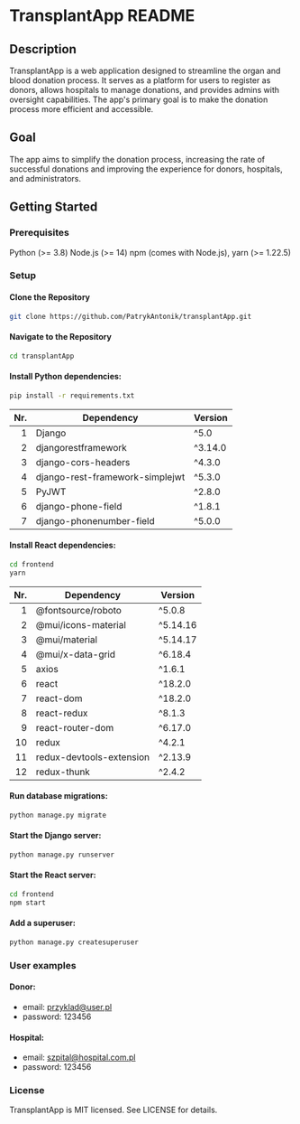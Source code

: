 # TransplantApp README

## Description

TransplantApp is a web application designed to streamline the organ and blood donation process. It serves as a platform
for users to register as donors, allows hospitals to manage donations, and provides admins with oversight capabilities.
The app's primary goal is to make the donation process more efficient and accessible.

## Goal

The app aims to simplify the donation process, increasing the rate of successful donations and improving the experience
for donors, hospitals, and administrators.

## Getting Started

### Prerequisites

Python (>= 3.8)
Node.js (>= 14)
npm (comes with Node.js),
yarn (>= 1.22.5)

### Setup

#### Clone the Repository

```bash
git clone https://github.com/PatrykAntonik/transplantApp.git
```

#### Navigate to the Repository

```bash
cd transplantApp
```

#### Install Python dependencies:

```bash
pip install -r requirements.txt
```

| Nr. | Dependency                      | Version |
|----:|---------------------------------|---------|
|   1 | Django                          | ^5.0    |
|   2 | djangorestframework             | ^3.14.0 |
|   3 | django-cors-headers             | ^4.3.0  |
|   4 | django-rest-framework-simplejwt | ^5.3.0  |
|   5 | PyJWT                           | ^2.8.0  |
|   6 | django-phone-field              | ^1.8.1  |
|   7 | django-phonenumber-field        | ^5.0.0  |

#### Install React dependencies:

```bash
cd frontend
yarn
```

| Nr. | Dependency                        | Version  |
|----:|-----------------------------------|----------|
|   1 | @fontsource/roboto                | ^5.0.8   |
|   2 | @mui/icons-material               | ^5.14.16 |
|   3 | @mui/material                     | ^5.14.17 |
|   4 | @mui/x-data-grid                  | ^6.18.4  |
|   5 | axios                             | ^1.6.1   |
|   6 | react                             | ^18.2.0  |
|   7 | react-dom                         | ^18.2.0  |
|   8 | react-redux                       | ^8.1.3   |
|   9 | react-router-dom                  | ^6.17.0  |
|  10 | redux                             | ^4.2.1   |
|  11 | redux-devtools-extension          | ^2.13.9  |
|  12 | redux-thunk                       | ^2.4.2   |


#### Run database migrations:

```bash
python manage.py migrate
```

#### Start the Django server:

```bash
python manage.py runserver
```

#### Start the React server:

```bash
cd frontend
npm start
```

#### Add a superuser:

```bash
python manage.py createsuperuser
```

### User examples
#### Donor:
- email: przyklad@user.pl
- password: 123456

#### Hospital:
- email: szpital@hospital.com.pl
- password: 123456

### License

TransplantApp is MIT licensed. See LICENSE for details.


